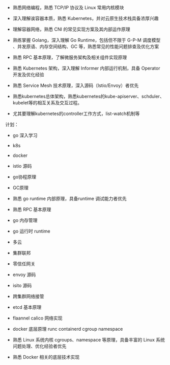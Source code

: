 - 熟悉网络编程，熟悉 TCP/IP 协议及 Linux 常用内核模块
- 深入理解诶容器本质，熟悉 Kubernetes，并对云原生技术栈具备浓厚兴趣
- 理解容器网络，熟悉 CNI 的常见实现方案及其内部运作原理
- 熟练掌握 Golang，深入理解 Go Runtime，包括但不限于 G-P-M 调度模型 、并发原语、内存空间结构、GC 等，熟悉常见的性能问题排查及优化方案
- 熟悉 RPC 基本原理，了解微服务架构及相关组件实现原理
- 熟悉 Kubernetes 架构，深入理解 Informer 内部运行机制，具备 Operator 开发及优化经验
- 熟悉 Service Mesh 技术原理，深入源码（Istio/Envoy）者优先





- 熟悉kubernetes总体架构，熟悉kubernetes的kube-apiserver、schduler、kubelet等的相互关系及交互过程。
- 尤其要理解kubernetes的controller工作方式，list-watch机制等



计划：

- go 深入学习
- k8s 
- docker
- istio 源码



- go协程原理
- GC原理
- 熟悉 go runtime 内部原理，具备runtime 调试能力者优先
- 熟悉 RPC 基本原理
- go 内存管理
- go 运行时 runtime



- 多云
- 集群联邦
- 零信任网关
- envoy 源码
- isito 源码
- 跨集群网络接管





- etcd 基本原理
- flaannel calico 网络实现
- docker 底层原理 runc containerd cgroup namespace
- 熟悉 Linux 系统内核 cgroups、namespace 等原理，具备丰富的 Linux 系统问题处理、优化经验者优先
- 熟悉 Docker 相关的底层技术实现